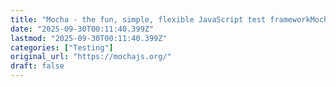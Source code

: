 ```yaml
---
title: "Mocha - the fun, simple, flexible JavaScript test frameworkMocha Fixture Wizard"
date: "2025-09-30T00:11:40.399Z"
lastmod: "2025-09-30T00:11:40.399Z"
categories: ["Testing"]
original_url: "https://mochajs.org/"
draft: false
---
```

